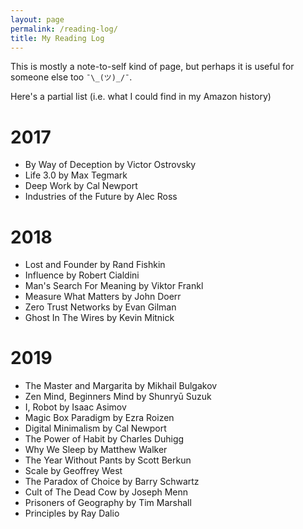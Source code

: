 ```yaml
---
layout: page
permalink: /reading-log/
title: My Reading Log
---
```


This is mostly a note-to-self kind of page, but perhaps it is useful for someone else too `¯\_(ツ)_/¯`.

Here's a partial list (i.e. what I could find in my Amazon history)

# 2017

* By Way of Deception by Victor Ostrovsky
* Life 3.0 by Max Tegmark
* Deep Work by Cal Newport
* Industries of the Future by Alec Ross

# 2018

* Lost and Founder by Rand Fishkin
* Influence by Robert Cialdini
* Man's Search For Meaning by Viktor Frankl
* Measure What Matters by John Doerr
* Zero Trust Networks by Evan Gilman
* Ghost In The Wires by Kevin Mitnick

# 2019

* The Master and Margarita by Mikhail Bulgakov
* Zen Mind, Beginners Mind by Shunryū Suzuk
* I, Robot by Isaac Asimov
* Magic Box Paradigm by Ezra Roizen
* Digital Minimalism by Cal Newport
* The Power of Habit by Charles Duhigg
* Why We Sleep by Matthew Walker
* The Year Without Pants by Scott Berkun
* Scale by Geoffrey West
* The Paradox of Choice by Barry Schwartz
* Cult of The Dead Cow by Joseph Menn
* Prisoners of Geography by Tim Marshall
* Principles by Ray Dalio
